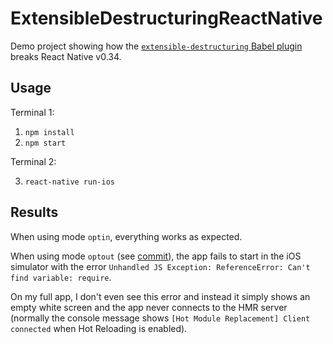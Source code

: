 # ExtensibleDestructuringReactNative

Demo project showing how the
[`extensible-destructuring` Babel plugin](https://github.com/vacuumlabs/babel-plugin-extensible-destructuring)
breaks React Native v0.34.

## Usage

Terminal 1:

1. `npm install`
2. `npm start`

Terminal 2:

3. `react-native run-ios`

## Results

When using mode `optin`, everything works as expected.

When using mode `optout` (see [commit](https://github.com/cooperka/extensible-destructuring-react-native/commit/d7d960a8550345af07b61ba813e966aad9246880)),
the app fails to start in the iOS simulator with the error
`Unhandled JS Exception: ReferenceError: Can't find variable: require`.

On my full app, I don't even see this error and instead it simply shows an empty white screen
and the app never connects to the HMR server (normally the console message shows
`[Hot Module Replacement] Client connected` when Hot Reloading is enabled).

